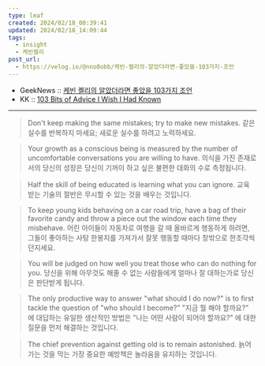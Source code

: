 ```yaml
---
type: leaf
created: 2024/02/18_00:39:41
updated: 2024/02/18_14:09:44
tags:
  - insight
  - 케빈켈리
post_url:
  - https://velog.io/@nno0obb/케빈-켈리의-알았더라면-좋았을-103가지-조언
---
```


- GeekNews :: [케빈 켈리의 알았더라면 좋았을 103가지 조언](https://news.hada.io/topic?id=6600)
- KK :: [103 Bits of Advice I Wish I Had Known](https://kk.org/thetechnium/103-bits-of-advice-i-wish-i-had-known/)

---

> Don't keep making the same mistakes; try to make new mistakes.
> 같은 실수를 반복하지 마세요; 새로운 실수를 하려고 노력하세요.

> Your growth as a conscious being is measured by the number of uncomfortable conversations you are willing to have.
> 의식을 가진 존재로서의 당신의 성장은 당신이 기꺼이 하고 싶은 불편한 대화의 수로 측정됩니다.

> Half the skill of being educated is learning what you can ignore.
> 교육 받는 기술의 절반은 무시할 수 있는 것을 배우는 것입니다.

> To keep young kids behaving on a car road trip, have a bag of their favorite candy and throw a piece out the window each time they misbehave.
> 어린 아이들이 자동차로 여행을 갈 때 올바르게 행동하게 하려면, 그들이 좋아하는 사탕 한봉지를 가져가서 잘못 행동할 때마다 창밖으로 한조각씩 던지세요.

> You will be judged on how well you treat those who can do nothing for you.
> 당신을 위해 아무것도 해줄 수 없는 사람들에게 얼마나 잘 대하는가로 당신은 판단받게 됩니다.

> The only productive way to answer "what should I do now?" is to first tackle the question of "who should I become?"
> "지금 뭘 해야 할까요?" 에 대답하는 유일한 생산적인 방법은 "나는 어떤 사람이 되어야 할까요?" 에 대한 질문을 먼저 해결하는 것입니다.

> The chief prevention against getting old is to remain astonished.
> 늙어가는 것을 막는 가장 중요한 예방책은 놀라움을 유지하는 것입니다.
